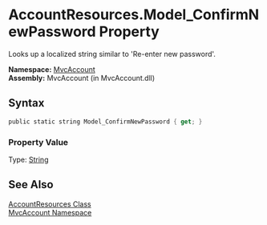 AccountResources.Model_ConfirmNewPassword Property
==================================================
Looks up a localized string similar to 'Re-enter new password'.

**Namespace:** [MvcAccount][1]  
**Assembly:** MvcAccount (in MvcAccount.dll)

Syntax
------

```csharp
public static string Model_ConfirmNewPassword { get; }
```

### Property Value
Type: [String][2]

See Also
--------
[AccountResources Class][3]  
[MvcAccount Namespace][1]  

[1]: ../README.md
[2]: http://msdn2.microsoft.com/en-us/library/s1wwdcbf
[3]: README.md